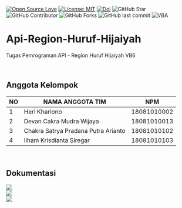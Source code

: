 [![Open Source Love](https://badges.frapsoft.com/os/v1/open-source.svg?style=flat)](https://github.com/ellerbrock/open-source-badges/)
[![License: MIT](https://img.shields.io/badge/License-MIT-blue.svg?logo=github&color=%23F7DF1E)](https://github.com/devancakra/Api-Region-Huruf-Hijaiyah)
[![Doi](https://img.shields.io/badge/Doi-In%20Progress%20Publication-blue.svg?logo=google-scholar&color=98FB98)](https://github.com/devancakra/Api-Region-Huruf-Hijaiyah)
![GitHub Star](https://img.shields.io/github/stars/devancakra/Api-Region-Huruf-Hijaiyah.svg?color=FF69B4)
![GitHub Contributor](https://img.shields.io/github/contributors/devancakra/Api-Region-Huruf-Hijaiyah.svg?color=FF8C00)
![GitHub Forks](https://img.shields.io/github/forks/devancakra/Api-Region-Huruf-Hijaiyah.svg?color=00CED1)
![GitHub last commit](https://img.shields.io/github/last-commit/devancakra/Api-Region-Huruf-Hijaiyah)
![VBA](https://img.shields.io/badge/Uses-Visual%20Basic%206-blue.svg?&style=flat&logo=microsoftvisualbasic)

# Api-Region-Huruf-Hijaiyah
Tugas Pemrograman API - Region Huruf Hijaiyah VB6

<br>

## Anggota Kelompok
| NO | NAMA ANGGOTA TIM | NPM |
| --- | --- | --- |
| 1 | Heri Khariono | 18081010002 |
| 2 | Devan Cakra Mudra Wijaya | 18081010013 |
| 3 | Chakra Satrya Pradana Putra Arianto | 18081010102 |
| 4 | Ilham Krisdianta Siregar | 18081010103 |

<br>

## Dokumentasi
<div class="dokumentasi">
  <img src="https://user-images.githubusercontent.com/54527592/114759521-7771ec80-9d88-11eb-9054-6b97f695bb2c.jpg"><br>
  <img src="https://user-images.githubusercontent.com/54527592/114759462-632def80-9d88-11eb-92ea-f6f17c866bb1.jpg"><br>
  <img src="https://user-images.githubusercontent.com/54527592/114759556-8193eb00-9d88-11eb-8563-19baa69448ee.jpg"><br>
</div>
